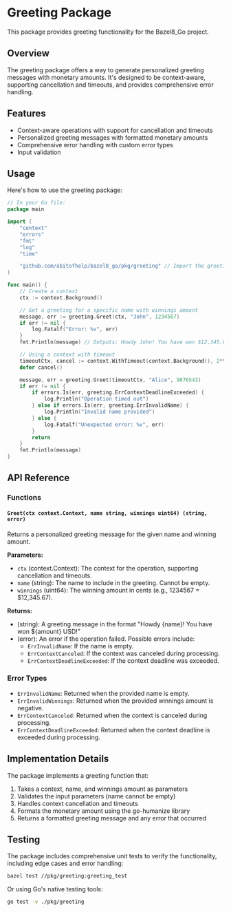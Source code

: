 # Greeting Package

This package provides greeting functionality for the Bazel8_Go project.

## Overview

The greeting package offers a way to generate personalized greeting messages with monetary amounts. It's designed to be context-aware, supporting cancellation and timeouts, and provides comprehensive error handling.

## Features

- Context-aware operations with support for cancellation and timeouts
- Personalized greeting messages with formatted monetary amounts
- Comprehensive error handling with custom error types
- Input validation

## Usage

Here's how to use the greeting package:

```go
// In your Go file:
package main

import (
	"context"
	"errors"
	"fmt"
	"log"
	"time"

	"github.com/abitofhelp/bazel8_go/pkg/greeting" // Import the greeting package
)

func main() {
	// Create a context
	ctx := context.Background()

	// Get a greeting for a specific name with winnings amount
	message, err := greeting.Greet(ctx, "John", 1234567)
	if err != nil {
		log.Fatalf("Error: %v", err)
	}
	fmt.Println(message) // Outputs: Howdy John! You have won $12,345.67 USD!

	// Using a context with timeout
	timeoutCtx, cancel := context.WithTimeout(context.Background(), 2*time.Second)
	defer cancel()

	message, err = greeting.Greet(timeoutCtx, "Alice", 9876543)
	if err != nil {
		if errors.Is(err, greeting.ErrContextDeadlineExceeded) {
			log.Println("Operation timed out")
		} else if errors.Is(err, greeting.ErrInvalidName) {
			log.Println("Invalid name provided")
		} else {
			log.Fatalf("Unexpected error: %v", err)
		}
		return
	}
	fmt.Println(message)
}
```

## API Reference

### Functions

#### `Greet(ctx context.Context, name string, winnings uint64) (string, error)`

Returns a personalized greeting message for the given name and winning amount.

**Parameters:**
- `ctx` (context.Context): The context for the operation, supporting cancellation and timeouts.
- `name` (string): The name to include in the greeting. Cannot be empty.
- `winnings` (uint64): The winning amount in cents (e.g., 1234567 = $12,345.67).

**Returns:**
- (string): A greeting message in the format "Howdy {name}! You have won ${amount} USD!"
- (error): An error if the operation failed. Possible errors include:
  - `ErrInvalidName`: If the name is empty.
  - `ErrContextCanceled`: If the context was canceled during processing.
  - `ErrContextDeadlineExceeded`: If the context deadline was exceeded.

### Error Types

- `ErrInvalidName`: Returned when the provided name is empty.
- `ErrInvalidWinnings`: Returned when the provided winnings amount is negative.
- `ErrContextCanceled`: Returned when the context is canceled during processing.
- `ErrContextDeadlineExceeded`: Returned when the context deadline is exceeded during processing.

## Implementation Details

The package implements a greeting function that:
1. Takes a context, name, and winnings amount as parameters
2. Validates the input parameters (name cannot be empty)
3. Handles context cancellation and timeouts
4. Formats the monetary amount using the go-humanize library
5. Returns a formatted greeting message and any error that occurred

## Testing

The package includes comprehensive unit tests to verify the functionality, including edge cases and error handling:

```bash
bazel test //pkg/greeting:greeting_test
```

Or using Go's native testing tools:

```bash
go test -v ./pkg/greeting
```
